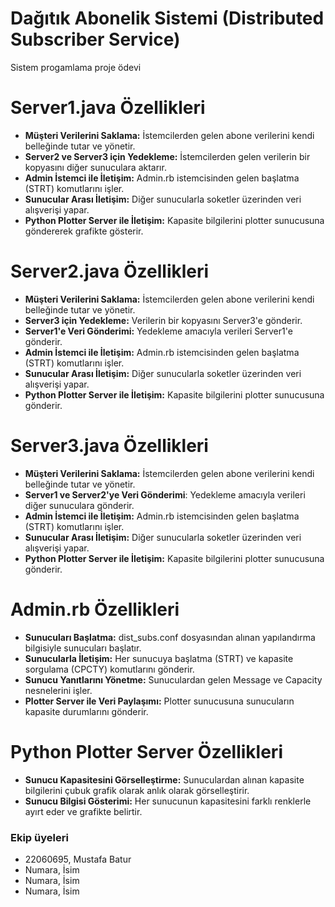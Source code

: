 # Dağıtık Abonelik Sistemi (Distributed Subscriber Service)

Sistem progamlama proje ödevi


# Server1.java Özellikleri
+ **Müşteri Verilerini Saklama:** İstemcilerden gelen abone verilerini kendi belleğinde tutar ve yönetir.
+ **Server2 ve Server3 için Yedekleme:** İstemcilerden gelen verilerin bir kopyasını diğer sunuculara aktarır.
+ **Admin İstemci ile İletişim:** Admin.rb istemcisinden gelen başlatma (STRT) komutlarını işler.
+ **Sunucular Arası İletişim:** Diğer sunucularla soketler üzerinden veri alışverişi yapar.
+ **Python Plotter Server ile İletişim:**  Kapasite bilgilerini plotter sunucusuna göndererek grafikte gösterir.

# Server2.java Özellikleri
+ **Müşteri Verilerini Saklama:** İstemcilerden gelen abone verilerini kendi belleğinde tutar ve yönetir.
+ **Server3 için Yedekleme:** Verilerin bir kopyasını Server3'e gönderir.
+ **Server1'e Veri Gönderimi:** Yedekleme amacıyla verileri Server1'e gönderir.
+ **Admin İstemci ile İletişim:** Admin.rb istemcisinden gelen başlatma (STRT) komutlarını işler.
+ **Sunucular Arası İletişim:** Diğer sunucularla soketler üzerinden veri alışverişi yapar.
+ **Python Plotter Server ile İletişim:** Kapasite bilgilerini plotter sunucusuna gönderir.

# Server3.java Özellikleri
+ **Müşteri Verilerini Saklama:** İstemcilerden gelen abone verilerini kendi belleğinde tutar ve yönetir.
+ **Server1 ve Server2'ye Veri Gönderimi**: Yedekleme amacıyla verileri diğer sunuculara gönderir.
+ **Admin İstemci ile İletişim:** Admin.rb istemcisinden gelen başlatma (STRT) komutlarını işler.
+ **Sunucular Arası İletişim:** Diğer sunucularla soketler üzerinden veri alışverişi yapar.
+ **Python Plotter Server ile İletişim:** Kapasite bilgilerini plotter sunucusuna gönderir.


# Admin.rb Özellikleri
+ **Sunucuları Başlatma:** dist_subs.conf dosyasından alınan yapılandırma bilgisiyle sunucuları başlatır.
+ **Sunucularla İletişim:** Her sunucuya başlatma (STRT) ve kapasite sorgulama (CPCTY) komutlarını gönderir.
+ **Sunucu Yanıtlarını Yönetme:** Sunuculardan gelen Message ve Capacity nesnelerini işler.
+ **Plotter Server ile Veri Paylaşımı:** Plotter sunucusuna sunucuların kapasite durumlarını gönderir.

# Python Plotter Server Özellikleri
+ **Sunucu Kapasitesini Görselleştirme:** Sunuculardan alınan kapasite bilgilerini çubuk grafik olarak anlık olarak görselleştirir.
+ **Sunucu Bilgisi Gösterimi:** Her sunucunun kapasitesini farklı renklerle ayırt eder ve grafikte belirtir.


### Ekip üyeleri

- 22060695, Mustafa Batur
- Numara, İsim
- Numara, İsim
- Numara, İsim

